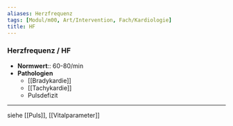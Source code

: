 ```yaml
---
aliases: Herzfrequenz
tags: [Modul/m00, Art/Intervention, Fach/Kardiologie]
title: HF
---
```

### Herzfrequenz / HF
- **Normwert**:: 60-80/min
- **Pathologien**
	- [[Bradykardie]]
	- [[Tachykardie]]
	- Pulsdefizit
---
siehe [[Puls]], [[Vitalparameter]]